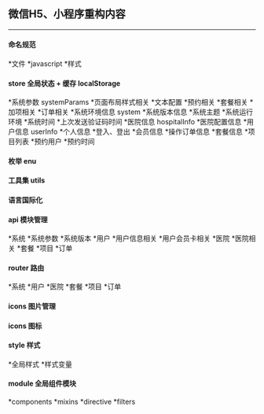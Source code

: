 ## 微信H5、小程序重构内容
------------
#### 命名规范
  *文件
  *javascript
  *样式

#### store 全局状态 + 缓存 localStorage
  *系统参数 systemParams
    *页面布局样式相关
    *文本配置
    *预约相关
    *套餐相关
    *加项相关
    *订单相关
  *系统环境信息 system
    *系统版本信息
    *系统主题
  *系统运行环境
    *系统时间
    *上次发送验证码时间
  *医院信息 hospitalInfo
    *医院配置信息
  *用户信息 userInfo
    *个人信息
    *登入、登出
    *会员信息
  *操作订单信息
    *套餐信息
    *项目列表
    *预约用户
    *预约时间

#### 枚举 enu

#### 工具集 utils

#### 语言国际化

#### api 模块管理
  *系统
    *系统参数
    *系统版本
  *用户
    *用户信息相关
    *用户会员卡相关
  *医院
    *医院相关
  *套餐
  *项目
  *订单

#### router 路由
  *系统
  *用户
  *医院
  *套餐
  *项目
  *订单

#### icons 图片管理

#### icons 图标

#### style 样式
  *全局样式
  *样式变量

#### module 全局组件模块
  *components
  *mixins
  *directive
  *filters

